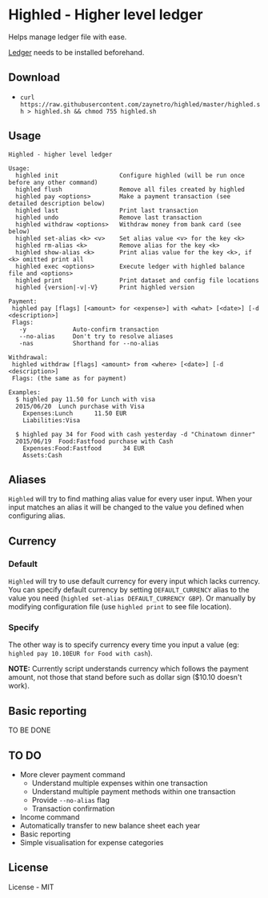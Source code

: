 # Highled - Higher level ledger

Helps manage ledger file with ease.

[Ledger](http://www.ledger-cli.org/) needs to be installed beforehand.


## Download

* `curl https://raw.githubusercontent.com/zaynetro/highled/master/highled.sh > highled.sh && chmod 755 highled.sh`


## Usage

```
Highled - higher level ledger

Usage:
  highled init                 Configure highled (will be run once before any other command)
  highled flush                Remove all files created by highled
  highled pay <options>        Make a payment transaction (see detailed description below)
  highled last                 Print last transaction
  highled undo                 Remove last transaction
  highled withdraw <options>   Withdraw money from bank card (see below)
  highled set-alias <k> <v>    Set alias value <v> for the key <k>
  highled rm-alias <k>         Remove alias for the key <k>
  highled show-alias <k>       Print alias value for the key <k>, if <k> omitted print all
  highled exec <options>       Execute ledger with highled balance file and <options>
  highled print                Print dataset and config file locations
  highled {version|-v|-V}      Print highled version

Payment:
 highled pay [flags] [<amount> for <expense>] with <what> [<date>] [-d <description>]
 Flags:
   -y             Auto-confirm transaction
   --no-alias     Don't try to resolve aliases
   -nas           Shorthand for --no-alias

Withdrawal:
 highled withdraw [flags] <amount> from <where> [<date>] [-d <description>]
 Flags: (the same as for payment)

Examples:
  $ highled pay 11.50 for Lunch with visa
  2015/06/20  Lunch purchase with Visa
    Expenses:Lunch      11.50 EUR
    Liabilities:Visa

  $ highled pay 34 for Food with cash yesterday -d "Chinatown dinner"
  2015/06/19  Food:Fastfood purchase with Cash
    Expenses:Food:Fastfood      34 EUR
    Assets:Cash
```


## Aliases

`Highled` will try to find mathing alias value for every user input. When your input matches an alias it will be changed to the value you defined when configuring alias.

## Currency

### Default

`Highled` will try to use default currency for every input which lacks currency. You can specify default currency by setting `DEFAULT_CURRENCY` alias to the value you need (`highled set-alias DEFAULT_CURRENCY GBP`). Or manually by modifying configuration file (use `highled print` to see file location).

### Specify

The other way is to specify currency every time you input a value (eg: `highled pay 10.10EUR for Food with cash`).

**NOTE:** Currently script understands currency which follows the payment amount, not those that stand before such as dollar sign ($10.10 doesn't work).


## Basic reporting

TO BE DONE

## TO DO

* More clever payment command
  * Understand multiple expenses within one transaction
  * Understand multiple payment methods within one transaction
  * Provide `--no-alias` flag
  * Transaction confirmation
* Income command
* Automatically transfer to new balance sheet each year
* Basic reporting
* Simple visualisation for expense categories

## License

License - MIT
